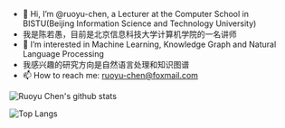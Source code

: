 - 👋 Hi, I’m @ruoyu-chen, a Lecturer at the Computer School in BISTU(Beijing Information Science and Technology University)
- 我是陈若愚，目前是北京信息科技大学计算机学院的一名讲师
- 👀 I’m interested in Machine Learning, Knowledge Graph and Natural Language Processing
- 我感兴趣的研究方向是自然语言处理和知识图谱
- 📫 How to reach me: ruoyu-chen@foxmail.com  

![Ruoyu Chen's github stats](https://github-readme-stats.vercel.app/api?username=ruoyu-chen&theme=radical&count_private=true)

![Top Langs](https://github-readme-stats.vercel.app/api/top-langs/?username=ruoyu-chen&layout=compact)
